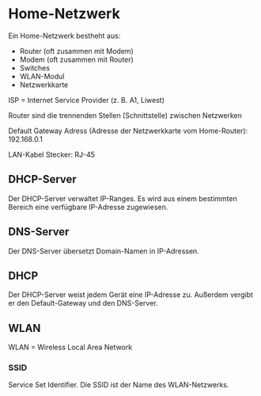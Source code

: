 # Home-Netzwerk

Ein Home-Netzwerk bestheht aus:
- Router (oft zusammen mit Modem)
- Modem (oft zusammen mit Router)
- Switches
- WLAN-Modul
- Netzwerkkarte

ISP = Internet Service Provider (z. B. A1, Liwest)

Router sind die trennenden Stellen (Schnittstelle) zwischen Netzwerken

Default Gateway Adress (Adresse der Netzwerkkarte vom Home-Router): 192.168.0.1

LAN-Kabel Stecker: RJ-45

## DHCP-Server
Der DHCP-Server verwaltet IP-Ranges.
Es wird aus einem bestimmten Bereich eine verfügbare IP-Adresse zugewiesen.

## DNS-Server
Der DNS-Server übersetzt Domain-Namen in IP-Adressen.

## DHCP
Der DHCP-Server weist jedem Gerät eine IP-Adresse zu. Außerdem vergibt er den Default-Gateway und den DNS-Server.

## WLAN
WLAN = Wireless Local Area Network
### SSID
Service Set Identifier.
Die SSID ist der Name des WLAN-Netzwerks.
